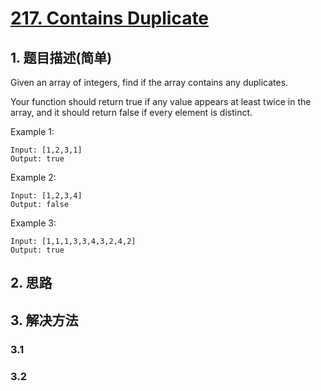 # [217. Contains Duplicate](https://leetcode-cn.com/problems/contains-duplicate/)

## 1. 题目描述(简单)

Given an array of integers, find if the array contains any duplicates.

Your function should return true if any value appears at least twice in the array, and it should return false if every element is distinct.

Example 1:
```
Input: [1,2,3,1]
Output: true
```
Example 2:
```
Input: [1,2,3,4]
Output: false
```
Example 3:
```
Input: [1,1,1,3,3,4,3,2,4,2]
Output: true
```
## 2. 思路

## 3. 解决方法

### 3.1 


### 3.2

